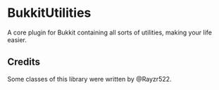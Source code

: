 # BukkitUtilities
A core plugin for Bukkit containing all sorts of utilities, making your life easier.

## Credits
Some classes of this library were written by @Rayzr522.
